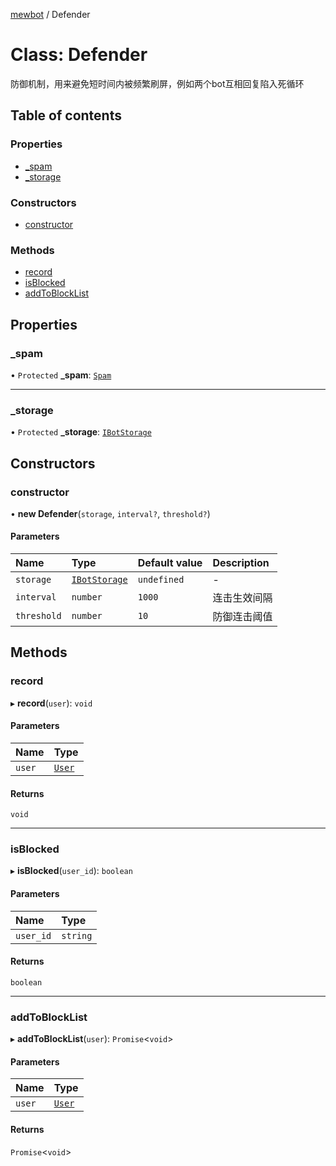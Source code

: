 [mewbot](../README.md) / Defender

# Class: Defender

防御机制，用来避免短时间内被频繁刷屏，例如两个bot互相回复陷入死循环

## Table of contents

### Properties

- [\_spam](Defender.md#_spam)
- [\_storage](Defender.md#_storage)

### Constructors

- [constructor](Defender.md#constructor)

### Methods

- [record](Defender.md#record)
- [isBlocked](Defender.md#isblocked)
- [addToBlockList](Defender.md#addtoblocklist)

## Properties

### \_spam

• `Protected` **\_spam**: [`Spam`](Spam.md)

___

### \_storage

• `Protected` **\_storage**: [`IBotStorage`](../interfaces/IBotStorage.md)

## Constructors

### constructor

• **new Defender**(`storage`, `interval?`, `threshold?`)

#### Parameters

| Name | Type | Default value | Description |
| :------ | :------ | :------ | :------ |
| `storage` | [`IBotStorage`](../interfaces/IBotStorage.md) | `undefined` | - |
| `interval` | `number` | `1000` | 连击生效间隔 |
| `threshold` | `number` | `10` | 防御连击阈值 |

## Methods

### record

▸ **record**(`user`): `void`

#### Parameters

| Name | Type |
| :------ | :------ |
| `user` | [`User`](../interfaces/User.md) |

#### Returns

`void`

___

### isBlocked

▸ **isBlocked**(`user_id`): `boolean`

#### Parameters

| Name | Type |
| :------ | :------ |
| `user_id` | `string` |

#### Returns

`boolean`

___

### addToBlockList

▸ **addToBlockList**(`user`): `Promise`<`void`\>

#### Parameters

| Name | Type |
| :------ | :------ |
| `user` | [`User`](../interfaces/User.md) |

#### Returns

`Promise`<`void`\>
